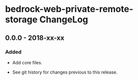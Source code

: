 # bedrock-web-private-remote-storage ChangeLog

## 0.0.0 - 2018-xx-xx

### Added
- Add core files.

- See git history for changes previous to this release.
